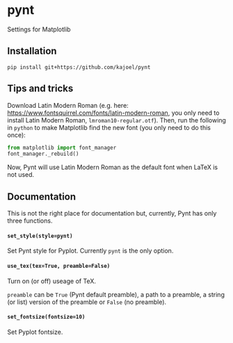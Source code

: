 # pynt
Settings for Matplotlib

## Installation
`pip install git+https://github.com/kajoel/pynt`

## Tips and tricks
Download Latin Modern Roman (e.g. here: https://www.fontsquirrel.com/fonts/latin-modern-roman, you only need to install Latin Modern Roman, `lmroman10-regular.otf`).
Then, run the following in `python` to make Matplotlib find the new font (you only need to do this once):
```python
from matplotlib import font_manager
font_manager._rebuild()
```
Now, Pynt will use Latin Modern Roman as the default font when LaTeX is not used.

## Documentation
This is not the right place for documentation but, currently, Pynt has only three functions.

#### `set_style(style=pynt)`
Set Pynt style for Pyplot. Currently `pynt` is the only option.

#### `use_tex(tex=True, preamble=False)`
Turn on (or off) useage of TeX.

`preamble` can be `True` (Pynt default preamble), a path to a preamble,
a string (or list) version of the preamble or `False` (no preamble).

#### `set_fontsize(fontsize=10)`
Set Pyplot fontsize.
